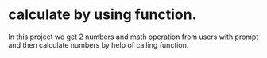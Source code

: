 # calculate by using function.

In this project we get 2 numbers and math operation from users with prompt and then calculate numbers by help of calling function.